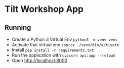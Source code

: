 # Tilt Workshop App

## Running

- Create a Python 3 Virtual Env `python3 -m venv venv`
- Activate that virtual env `source ./venv/bin/activate`
- Install `pip install -r requirements.txt`
- Run the application with `uvicorn api:app --reload`
- Open [http://localhost:8000](http://localhost:8000)